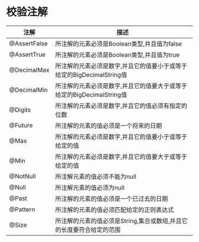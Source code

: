 # 校验注解

|注解|描述|
|-|-|
|@AssertFalse|所注解的元素必须是Boolean类型,并且值为false|
|@AssertTrue|所注解的元素必须是Boolean类型,并且值为true|
|@DecimalMax|所注解的元素必须是数字,并且它的值要小于或等于给定的BigDecimalString值|
|@DecimalMin|所注解的元素必须是数字,并且它的值要大于或等于给定的BigDecimalString值|
|@Digits|所注解的元素必须是数字,并且它的值必须有指定的位数|
|@Future|所注解的元素的值必须是一个将来的日期|
|@Max|所注解的元素必须是数字,并且它的值要小于或等于给定的值|
|@Min|所注解的元素必须是数字,并且它的值要大于或等于给定的值|
|@NotNull|所注解元素的值必须不能为null|
|@Null|所注解元素的值必须为null|
|@Past|所注解的元素的值必须是一个已过去的日期|
|@Pattern|所注解的元素的值必须匹配给定的正则表达式|
|@Size|所注解的元素的值必须是String,集合或数组,并且它的长度要符合给定的范围|

